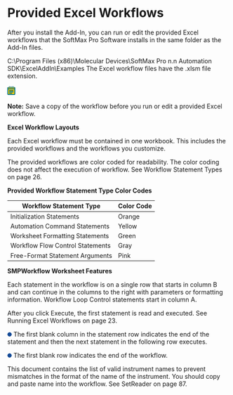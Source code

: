 # Provided Excel Workflows

After you install the Add-In, you can run or edit the provided Excel workflows that the SoftMax Pro Software installs in the same folder as the Add-In files.

C:\Program Files (x86)\Molecular Devices\SoftMax Pro n.n Automation SDK\ExcelAddIn\Examples The Excel workflow files have the .xlsm file extension.

![](<../../../../../.gitbook/assets/6 (1) (1) (1).png>)

**Note:** Save a copy of the workflow before you run or edit a provided Excel workflow.

**Excel Workflow Layouts**

Each Excel workflow must be contained in one workbook. This includes the provided workflows and the workflows you customize.

The provided workflows are color coded for readability. The color coding does not affect the execution of workflow. See Workflow Statement Types on page 26.

**Provided Workflow Statement Type Color Codes**

| **Workflow Statement Type**      | **Color Code** |
| -------------------------------- | -------------- |
| Initialization Statements        | Orange         |
| Automation Command Statements    | Yellow         |
| Worksheet Formatting Statements  | Green          |
| Workflow Flow Control Statements | Gray           |
| Free-Format Statement Arguments  | Pink           |

**SMPWorkflow Worksheet Features**

Each statement in the workflow is on a single row that starts in column B and can continue in the columns to the right with parameters or formatting information. Workflow Loop Control statements start in column A.

After you click Execute, the first statement is read and executed. See Running Excel Workflows on page 23.

![](<../../../../../.gitbook/assets/7 (1) (1).png>) The first blank column in the statement row indicates the end of the statement and then the next statement in the following row executes.

![](<../../../../../.gitbook/assets/8 (3).png>) The first blank row indicates the end of the workflow.

This document contains the list of valid instrument names to prevent mismatches in the format of the name of the instrument. You should copy and paste name into the workflow. See SetReader on page 87.
